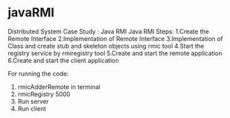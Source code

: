 # javaRMI
Distributed System Case Study : Java RMI
Java RMI Steps:
1.Create the Remote Interface
2.Implementation of Remote Interface
3.Implementation of Class and create stub and skeleton objects using rmic tool
4.Start the registry service by rmiregistry tool
5.Create and start the remote application
6.Create and start the client application


For running the code:
1. rmicAdderRemote in terminal
2. rmicRegistry 5000
3. Run server
4. Run client
